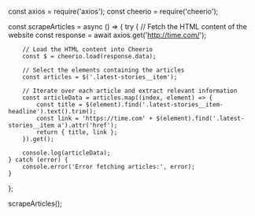 const axios = require('axios');
const cheerio = require('cheerio');

const scrapeArticles = async () => {
    try {
        // Fetch the HTML content of the website
        const response = await axios.get('http://time.com/');
        
        // Load the HTML content into Cheerio
        const $ = cheerio.load(response.data);
        
        // Select the elements containing the articles
        const articles = $('.latest-stories__item');
        
        // Iterate over each article and extract relevant information
        const articleData = articles.map((index, element) => {
            const title = $(element).find('.latest-stories__item-headline').text().trim();
            const link = 'https://time.com' + $(element).find('.latest-stories__item a').attr('href');
            return { title, link };
        }).get();
        
        console.log(articleData);
    } catch (error) {
        console.error('Error fetching articles:', error);
    }
};

scrapeArticles();
